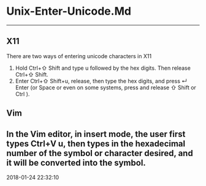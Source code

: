 # Unix-Enter-Unicode.Md

-----------------------------------------
## X11

There are two ways of entering unicode characters in X11

1. Hold Ctrl+⇧ Shift and type u followed by the hex digits. Then release Ctrl+⇧ Shift.
2. Enter Ctrl+⇧ Shift+u, release, then type the hex digits, and press ↵ Enter (or Space or even on some systems, press and release ⇧ Shift or Ctrl ).

## Vim

In the Vim editor, in insert mode, the user first types Ctrl+V u, then types in
the hexadecimal number of the symbol or character desired, and it will be
converted into the symbol.
-----------------------------------------
2018-01-24 22:32:10
